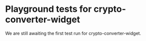 # Playground tests for crypto-converter-widget
We are still awaiting the first test run for crypto-converter-widget.
